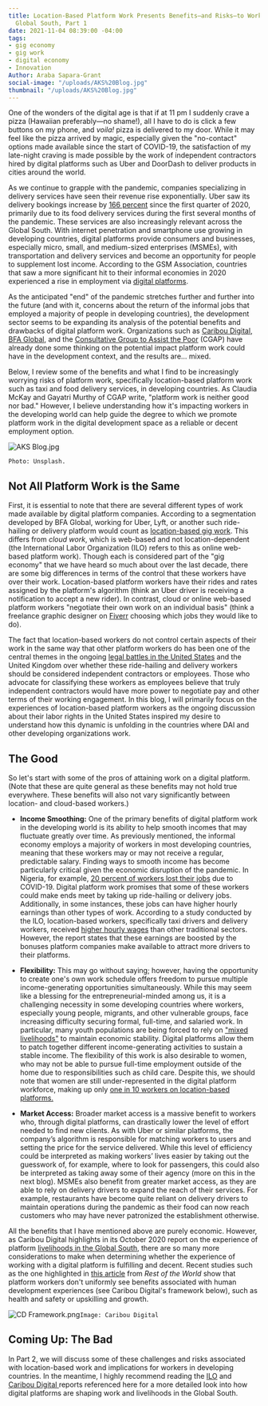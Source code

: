 ```yaml
---
title: Location-Based Platform Work Presents Benefits—and Risks—to Workers in the
  Global South, Part 1
date: 2021-11-04 08:39:00 -04:00
tags:
- gig economy
- gig work
- digital economy
- Innovation
Author: Araba Sapara-Grant
social-image: "/uploads/AKS%20Blog.jpg"
thumbnail: "/uploads/AKS%20Blog.jpg"
---
```


One of the wonders of the digital age is that if at 11 pm I suddenly crave a pizza (Hawaiian preferably—no shame!), all I have to do is click a few buttons on my phone, and *voila!* pizza is delivered to my door. While it may feel like the pizza arrived by magic, especially given the "no-contact" options made available since the start of COVID-19, the satisfaction of my late-night craving is made possible by the work of independent contractors hired by digital platforms such as Uber and DoorDash to deliver products in cities around the world.

<!--more-->

As we continue to grapple with the pandemic, companies specializing in delivery services have seen their revenue rise exponentially. Uber saw its delivery bookings increase by [166 percent](https://www.theguardian.com/technology/2021/may/05/uber-earnings-food-delivery-revenue) since the first quarter of 2020, primarily due to its food delivery services during the first several months of the pandemic. These services are also increasingly relevant across the Global South. With internet penetration and smartphone use growing in developing countries, digital platforms provide consumers and businesses, especially micro, small, and medium-sized enterprises (MSMEs), with transportation and delivery services and become an opportunity for people to supplement lost income. According to the GSM Association, countries that saw a more significant hit to their informal economies in 2020 experienced a rise in employment via [digital platforms](https://www.gsma.com/mobilefordevelopment/blog/covid-19-and-the-future-of-work-in-africas-mobile-industry-what-the-experts-say/).

As the anticipated "end" of the pandemic stretches further and further into the future (and with it, concerns about the return of the informal jobs that employed a majority of people in developing countries), the development sector seems to be expanding its analysis of the potential benefits and drawbacks of digital platform work. Organizations such as [Caribou Digital](https://www.platformlivelihoods.com/), [BFA Global](https://bfaglobal.com/iworker/insights/iworkers-a-new-bellwether-of-the-digital-economy/), and the [Consultative Group to Assist the Poor](https://www.cgap.org/blog/how-can-financial-services-support-platform-workers) (CGAP) have already done some thinking on the potential impact platform work could have in the development context, and the results are... mixed.

Below, I review some of the benefits and what I find to be increasingly worrying risks of platform work, specifically location-based platform work such as taxi and food delivery services, in developing countries. As Claudia McKay and Gayatri Murthy of CGAP write, "platform work is neither good nor bad." However, I believe understanding how it's impacting workers in the developing world can help guide the degree to which we promote platform work in the digital development space as a reliable or decent employment option.

![AKS Blog.jpg](/uploads/AKS%20Blog.jpg)

`Photo: Unsplash.`

## Not All Platform Work is the Same

First, it is essential to note that there are several different types of work made available by digital platform companies. According to a segmentation developed by BFA Global, working for Uber, Lyft, or another such ride-hailing or delivery platform would count as [location-based gig work](https://bfaglobal.com/wp-content/uploads/2020/04/BFA_The-iWorker-Project_Ghana-Report_Apr-2020-Web.pdf). This differs from *cloud work*, which is web-based and not location-dependent (the International Labor Organization (ILO) refers to this as online web-based platform work). Though each is considered part of the "gig economy" that we have heard so much about over the last decade, there are some big differences in terms of the control that these workers have over their work. Location-based platform workers have their rides and rates assigned by the platform's algorithm (think an Uber driver is receiving a notification to accept a new rider). In contrast, cloud or online web-based platform workers "negotiate their own work on an individual basis" (think a freelance graphic designer on [Fiverr](https://www.fiverr.com/) choosing which jobs they would like to do).

The fact that location-based workers do not control certain aspects of their work in the same way that other platform workers do has been one of the central themes in the ongoing [legal battles in the United States](https://abcnews.go.com/Business/fight-rideshare-drivers-react-ruling-prop-22-unconstitutional/story?id=79599366) and the United Kingdom over whether these ride-hailing and delivery workers should be considered independent contractors or employees. Those who advocate for classifying these workers as employees believe that truly independent contractors would have more power to negotiate pay and other terms of their working engagement. In this blog, I will primarily focus on the experiences of location-based platform workers as the ongoing discussion about their labor rights in the United States inspired my desire to understand how this dynamic is unfolding in the countries where DAI and other developing organizations work.

## The Good

So let's start with some of the pros of attaining work on a digital platform. (Note that these are quite general as these benefits may not hold true everywhere. These benefits will also not vary significantly between location- and cloud-based workers.)

* **Income Smoothing:** One of the primary benefits of digital platform work in the developing world is its ability to help smooth incomes that may fluctuate greatly over time. As previously mentioned, the informal economy employs a majority of workers in most developing countries, meaning that these workers may or may not receive a regular, predictable salary. Finding ways to smooth income has become particularly critical given the economic disruption of the pandemic. In Nigeria, for example, [20 percent of workers lost their jobs](https://www.reuters.com/world/africa/around-20-nigerian-workers-lost-jobs-due-covid-19-stats-office-2021-09-21/) due to COVID-19. Digital platform work promises that some of these workers could make ends meet by taking up ride-hailing or delivery jobs. Additionally, in some instances, these jobs can have higher hourly earnings than other types of work. According to a study conducted by the ILO, location-based workers, specifically taxi drivers and delivery workers, received [higher hourly wages](https://www.ilo.org/wcmsp5/groups/public/---dgreports/---dcomm/---publ/documents/publication/wcms_771749.pdf) than other traditional sectors. However, the report states that these earnings are boosted by the bonuses platform companies make available to attract more drivers to their platforms.

* **Flexibility:** This may go without saying; however, having the opportunity to create one's own work schedule offers freedom to pursue multiple income-generating opportunities simultaneously. While this may seem like a blessing for the entrepreneurial-minded among us, it is a challenging necessity in some developing countries where workers, especially young people, migrants, and other vulnerable groups, face increasing difficulty securing formal, full-time, and salaried work. In particular, many youth populations are being forced to rely on ["mixed livelihoods"](http://mastercardfdn.org/wp-content/uploads/2018/05/Report_YouthLivelihoods_Feb2017v2-Accessible-3-1-accessible.pdf) to maintain economic stability. Digital platforms allow them to patch together different income-generating activities to sustain a stable income. The flexibility of this work is also desirable to women, who may not be able to pursue full-time employment outside of the home due to responsibilities such as child care. Despite this, we should note that women are still under-represented in the digital platform workforce, making up only [one in 10 workers on location-based platforms.](https://www.ilo.org/wcmsp5/groups/public/---dgreports/---dcomm/---publ/documents/publication/wcms_771749.pdf)

* **Market Access:** Broader market access is a massive benefit to workers who, through digital platforms, can drastically lower the level of effort needed to find new clients. As with Uber or similar platforms, the company’s algorithm is responsible for matching workers to users and setting the price for the service delivered. While this level of efficiency could be interpreted as making workers’ lives easier by taking out the guesswork of, for example, where to look for passengers, this could also be interpreted as taking away some of their agency (more on this in the next blog). MSMEs also benefit from greater market access, as they are able to rely on delivery drivers to expand the reach of their services. For example, restaurants have become quite reliant on delivery drivers to maintain operations during the pandemic as their food can now reach customers who may have never patronized the establishment otherwise.

All the benefits that I have mentioned above are purely economic. However, as Caribou Digital highlights in its October 2020 report on the experience of platform [livelihoods in the Global South](https://www.platformlivelihoods.com/wp-content/uploads/2020/10/QYDEL-v1.01.pdf), there are so many more considerations to make when determining whether the experience of working with a digital platform is fulfilling and decent. Recent studies such as the one highlighted in [this article](https://restofworld.org/2021/global-gig-workers-index-mixed-emotions-dim-prospects/?utm_source=Temp\+-\+World\+Audience&utm_campaign=797a486ff0-EMAIL_CAMPAIGN_2021_10_18_04_57_COPY_01&utm_medium=email&utm_term=0_af5473c5aa-797a486ff0-446089188) from *Rest of the World* show that platform workers don't uniformly see benefits associated with human development experiences (see Caribou Digital's framework below), such as health and safety or upskilling and growth.

![CD Framework.png](/uploads/CD%20Framework.png)`Image: Caribou Digital`

## Coming Up: The Bad

In Part 2, we will discuss some of these challenges and risks associated with location-based work and implications for workers in developing countries. In the meantime, I highly recommend reading the [ILO](https://www.ilo.org/wcmsp5/groups/public/---dgreports/---dcomm/---publ/documents/publication/wcms_771749.pdf) and [Caribou Digital ](https://www.platformlivelihoods.com/wp-content/uploads/2020/10/QYDEL-v1.01.pdf) reports referenced here for a more detailed look into how digital platforms are shaping work and livelihoods in the Global South.